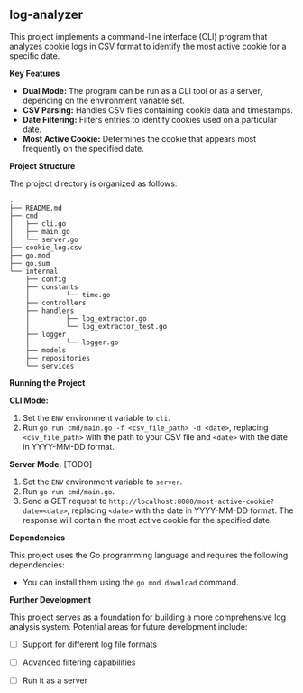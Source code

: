 ## log-analyzer

This project implements a command-line interface (CLI) program  that analyzes cookie logs in CSV format to identify the most active cookie for a specific date.

**Key Features**

- **Dual Mode:** The program can be run as a CLI tool or as a server, depending on the environment variable set.
- **CSV Parsing:** Handles CSV files containing cookie data and timestamps.
- **Date Filtering:** Filters entries to identify cookies used on a particular date.
- **Most Active Cookie:** Determines the cookie that appears most frequently on the specified date.

**Project Structure**

The project directory is organized as follows:
```
.
├── README.md
├── cmd
│   ├── cli.go
│   ├── main.go
│   └── server.go
├── cookie_log.csv
├── go.mod
├── go.sum
└── internal
    ├── config
    ├── constants
    │         └── time.go
    ├── controllers
    ├── handlers
    │         ├── log_extractor.go
    │         └── log_extractor_test.go
    ├── logger
    │         └── logger.go
    ├── models
    ├── repositories
    └── services
```

**Running the Project**

**CLI Mode:**

1. Set the `ENV` environment variable to `cli`.
2. Run `go run cmd/main.go -f <csv_file_path> -d <date>`, replacing `<csv_file_path>` with the path to your CSV file and `<date>` with the date in YYYY-MM-DD format.

**Server Mode:** [TODO]

1. Set the `ENV` environment variable to `server`.
2. Run `go run cmd/main.go`.
3. Send a GET request to `http://localhost:8080/most-active-cookie?date=<date>`, replacing `<date>` with the date in YYYY-MM-DD format. The response will contain the most active cookie for the specified date.

**Dependencies**

This project uses the Go programming language and requires the following dependencies:

* You can install them using the `go mod download` command.

**Further Development**

This project serves as a foundation for building a more comprehensive log analysis system. Potential areas for future development include:

- [ ] Support for different log file formats
- [ ] Advanced filtering capabilities
- [ ] Run it as a server

